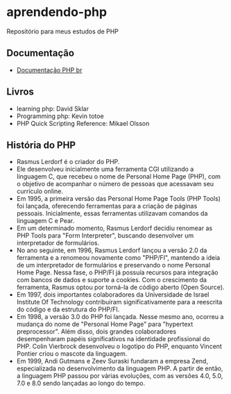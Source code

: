 # aprendendo-php
Repositório para meus estudos de PHP 

## Documentação 
- [Documentação PHP br](https://www.php.net/manual/pt_BR/)


## Livros 
- learning php: David Sklar
- Programming php: Kevin totoe
- PHP Quick Scripting Reference: Mikael Olsson


## História do PHP 
- Rasmus Lerdorf é o criador do PHP.
- Ele desenvolveu inicialmente uma ferramenta CGI utilizando a linguagem C, que recebeu o nome de Personal Home Page (PHP), com o objetivo de acompanhar o número de pessoas que acessavam seu currículo online.
- Em 1995, a primeira versão das Personal Home Page Tools (PHP Tools) foi lançada, oferecendo ferramentas para a criação de páginas pessoais. Inicialmente, essas ferramentas utilizavam comandos da linguagem C e Pear.
- Em um determinado momento, Rasmus Lerdorf decidiu renomear as PHP Tools para "Form Interpreter", buscando desenvolver um interpretador de formulários.
- No ano seguinte, em 1996, Rasmus Lerdorf lançou a versão 2.0 da ferramenta e a renomeou novamente como "PHP/FI", mantendo a ideia de um interpretador de formulários e preservando o nome Personal Home Page. Nessa fase, o PHP/FI já possuía recursos para integração com bancos de dados e suporte a cookies. Com o crescimento da ferramenta, Rasmus optou por torná-la de código aberto (Open Source).
- Em 1997, dois importantes colaboradores da Universidade de Israel Institute Of Technology contribuíram significativamente para a reescrita do código e da estrutura do PHP/FI.
- Em 1998, a versão 3.0 do PHP foi lançada. Nesse mesmo ano, ocorreu a mudança do nome de "Personal Home Page" para "hypertext preprocessor". Além disso, dois grandes colaboradores desempenharam papéis significativos na identidade profissional do PHP. Colin Vierbrock desenvolveu o logotipo do PHP, enquanto Vincent Pontier criou o mascote da linguagem.
- Em 1999, Andi Gutmans e Zeev Suraski fundaram a empresa Zend, especializada no desenvolvimento da linguagem PHP. A partir de então, a linguagem PHP passou por várias evoluções, com as versões 4.0, 5.0, 7.0 e 8.0 sendo lançadas ao longo do tempo.

